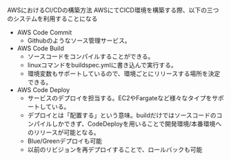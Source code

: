 


AWSにおけるCI/CDの構築方法
AWSにてCICD環境を構築する際、以下の三つのシステムを利用することになる

- AWS Code Commit
    - Githubのようなソース管理サービス。
- AWS Code Build
    - ソースコードをコンパイルすることができる。
    - linuxコマンドをbuildspec.ymlに書き込んで実行する。
    - 環境変数もサポートしているので、環境ごとにリリースする場所を決定できる。
- AWS Code Deploy
    - サービスのデプロイを担当する。EC2やFargateなど様々なタイプをサポートしている。
    - デプロイとは「配置する」という意味。buildだけではソースコードのコンパイルしかできず、CodeDeployを用いることで開発環境/本番環境へのリリースが可能となる。
    - Blue/Greenデプロイも可能
    - 以前のリビジョンを再デプロイすることで、ロールバックも可能
















